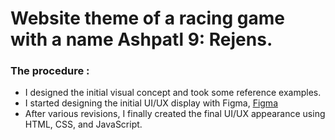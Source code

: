 # Website theme of a racing game with a name Ashpatl 9: Rejens.

### The procedure :
- I designed the initial visual concept and took some reference examples.
- I started designing the initial UI/UX display with Figma, [Figma](https://www.figma.com/design/dyBI9xyuYwf7Wy0r7KJnrg/Asphatl-9%3A-Rejens?node-id=0-1&t=YjjiaQBRwWArF6zD-1)
- After various revisions, I finally created the final UI/UX appearance using HTML, CSS, and JavaScript.
